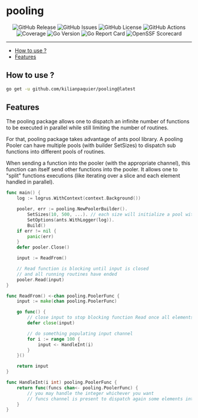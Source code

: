 # pooling <!-- omit in toc -->

<p align="center">
  <img alt="GitHub Release" src="https://img.shields.io/github/v/release/kilianpaquier/pooling?include_prereleases&sort=semver&style=for-the-badge">
  <img alt="GitHub Issues" src="https://img.shields.io/github/issues-raw/kilianpaquier/pooling?style=for-the-badge">
  <img alt="GitHub License" src="https://img.shields.io/github/license/kilianpaquier/pooling?style=for-the-badge">
  <img alt="GitHub Actions" src="https://img.shields.io/github/actions/workflow/status/kilianpaquier/pooling/integration.yml?style=for-the-badge">
  <img alt="Coverage" src="https://img.shields.io/codecov/c/github/kilianpaquier/pooling?style=for-the-badge">
  <img alt="Go Version" src="https://img.shields.io/github/go-mod/go-version/kilianpaquier/pooling?style=for-the-badge">
  <img alt="Go Report Card" src="https://goreportcard.com/badge/github.com/kilianpaquier/pooling?style=for-the-badge">
  <img alt="OpenSSF Scorecard" src="https://img.shields.io/ossf-scorecard/github.com/kilianpaquier/pooling?label=OpenSSF+Scorecard&style=for-the-badge">
</p>

---

- [How to use ?](#how-to-use-)
- [Features](#features)

## How to use ?

```sh
go get -u github.com/kilianpaquier/pooling@latest
```

## Features

The pooling package allows one to dispatch an infinite number of functions to be executed in parallel while still limiting the number of routines.

For that, pooling package takes advantage of ants pool library. A pooling Pooler can have multiple pools (with builder SetSizes) to dispatch sub functions into different pools of routines.

When sending a function into the pooler (with the appropriate channel), this function can itself send other functions into the pooler. It allows one to "split" functions executions (like iterating over a slice and each element handled in parallel).

```go
func main() {
    log := logrus.WithContext(context.Background())

    pooler, err := pooling.NewPoolerBuilder().
        SetSizes(10, 500, ...). // each size will initialize a pool with given size
        SetOptions(ants.WithLogger(log)).
        Build()
    if err != nil {
        panic(err)
    }
    defer pooler.Close()

    input := ReadFrom()

    // Read function is blocking until input is closed
    // and all running routines have ended
    pooler.Read(input)
}

func ReadFrom() <-chan pooling.PoolerFunc {
    input := make(chan pooling.PoolerFunc)

    go func() {
        // close input to stop blocking function Read once all elements are sent to input
        defer close(input)

        // do something populating input channel
        for i := range 100 {
            input <- HandleInt(i)
        }
    }()

    return input
}

func HandleInt(i int) pooling.PoolerFunc {
    return func(funcs chan<- pooling.PoolerFunc) {
        // you may handle the integer whichever you want
        // funcs channel is present to dispatch again some elements into a channel handled by the pooler
    }
}
```

